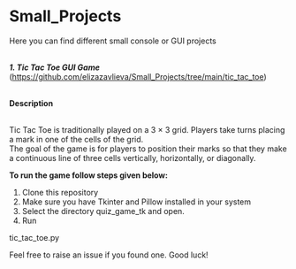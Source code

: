 # Small_Projects
Here you can find different small console or GUI projects<br>
<br>

***1. Tic Tac Toe GUI Game***<br>
(https://github.com/elizazavlieva/Small_Projects/tree/main/tic_tac_toe)<br>
<br>

**Description**<br>
<br>

Tic Tac Toe is traditionally played on a 3 × 3 grid. Players take turns placing a mark in one of the cells of the grid.<br>
The goal of the game is for players to position their marks so that they make a continuous line of three cells vertically, horizontally, or diagonally.
<br>

**To run the game follow steps given below:**

1. Clone this repository<br>
2. Make sure you have Tkinter and Pillow installed in your system<br>
3. Select the directory quiz_game_tk and open.<br>
4. Run<br>

tic_tac_toe.py

Feel free to raise an issue if you found one. Good luck!<br>
